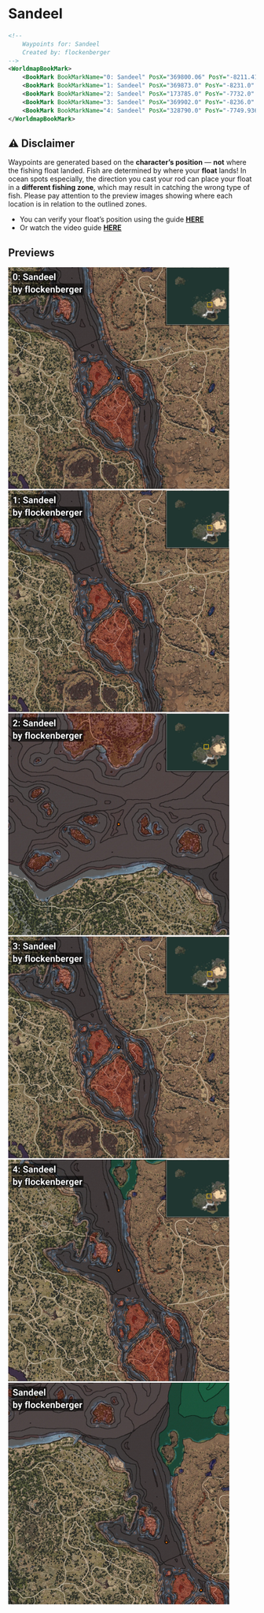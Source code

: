 # Sandeel
```xml
<!--
    Waypoints for: Sandeel
    Created by: flockenberger
-->
<WorldmapBookMark>
    <BookMark BookMarkName="0: Sandeel" PosX="369800.06" PosY="-8211.419" PosZ="-23892.178" />
    <BookMark BookMarkName="1: Sandeel" PosX="369873.0" PosY="-8231.0" PosZ="-23865.0" />
    <BookMark BookMarkName="2: Sandeel" PosX="173785.0" PosY="-7732.0" PosZ="205862.0" />
    <BookMark BookMarkName="3: Sandeel" PosX="369902.0" PosY="-8236.0" PosZ="-23831.0" />
    <BookMark BookMarkName="4: Sandeel" PosX="328790.0" PosY="-7749.9365" PosZ="32874.52" />
</WorldmapBookMark>
```

## ⚠️ Disclaimer
Waypoints are generated based on the __**character’s position**__ — __not__ where the fishing float landed.
Fish are determined by where your **float** lands!
In ocean spots especially, the direction you cast your rod can place your float in a **different fishing zone**, which may result in catching the wrong type of fish.
Please pay attention to the preview images showing where each location is in relation to the outlined zones.

- You can verify your float’s position using the guide [**HERE**](https://flockenberger.github.io/bdo-fish-position/)
- Or watch the video guide [**HERE**](https://youtu.be/t-VXcRoNojk)

## Previews
<img src="./Sandeel_0_Preview.webp" width="450"/> <img src="./Sandeel_1_Preview.webp" width="450"/> <img src="./Sandeel_2_Preview.webp" width="450"/> <img src="./Sandeel_3_Preview.webp" width="450"/> <img src="./Sandeel_4_Preview.webp" width="450"/> <img src="./Sandeel_Preview.webp" width="450"/> 